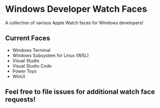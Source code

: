 # Windows Developer Watch Faces
A collection of various Apple Watch faces for Windows developers!

## Current Faces
* Windows Terminal
* Windows Subsystem for Linux (WSL)
* Visual Studio
* Visual Studio Code
* Power Toys
* WinUI

## Feel free to file issues for additional watch face requests!

